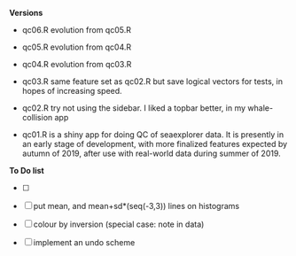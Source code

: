 **Versions**

* qc06.R evolution from qc05.R

* qc05.R evolution from qc04.R

* qc04.R evolution from qc03.R

* qc03.R same feature set as qc02.R but save logical vectors for tests, in
  hopes of increasing speed.

* qc02.R try not using the sidebar. I liked a topbar better, in my
  whale-collision app

* qc01.R is a shiny app for doing QC of seaexplorer data. It is presently in an
  early stage of development, with more finalized features expected by autumn
of 2019, after use with real-world data during summer of 2019.


**To Do list**

* [ ] 
* [ ] put mean, and mean+sd*(seq(-3,3)) lines on histograms
* [ ] colour by inversion (special case: note in data)
* [ ] implement an undo scheme


